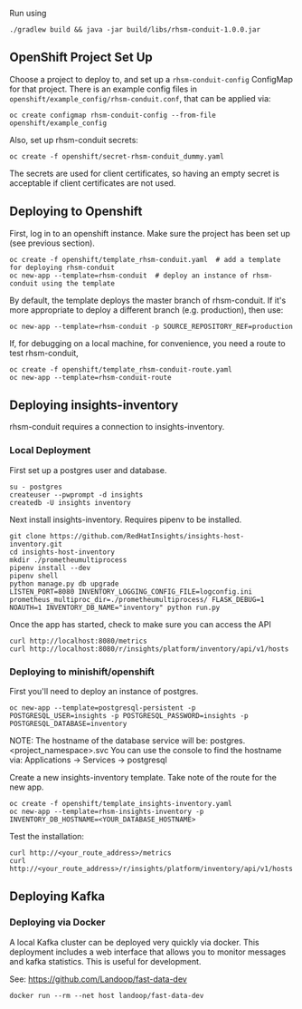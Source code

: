 Run using

```
./gradlew build && java -jar build/libs/rhsm-conduit-1.0.0.jar
```

## OpenShift Project Set Up

Choose a project to deploy to, and set up a `rhsm-conduit-config` ConfigMap for that project.
There is an example config files in `openshift/example_config/rhsm-conduit.conf`, that can be applied via:

```
oc create configmap rhsm-conduit-config --from-file openshift/example_config
```

Also, set up rhsm-conduit secrets:

```
oc create -f openshift/secret-rhsm-conduit_dummy.yaml
```

The secrets are used for client certificates, so having an empty secret is acceptable if client certificates are not used.

## Deploying to Openshift

First, log in to an openshift instance. Make sure the project has been set up (see previous section).

```
oc create -f openshift/template_rhsm-conduit.yaml  # add a template for deploying rhsm-conduit
oc new-app --template=rhsm-conduit  # deploy an instance of rhsm-conduit using the template
```

By default, the template deploys the master branch of rhsm-conduit. If it's more appropriate to deploy a different branch (e.g. production), then use:

```
oc new-app --template=rhsm-conduit -p SOURCE_REPOSITORY_REF=production
```

If, for debugging on a local machine, for convenience, you need a route to test rhsm-conduit,

```
oc create -f openshift/template_rhsm-conduit-route.yaml
oc new-app --template=rhsm-conduit-route
```

## Deploying insights-inventory

rhsm-conduit requires a connection to insights-inventory.

### Local Deployment

First set up a postgres user and database.
```
su - postgres
createuser --pwprompt -d insights
createdb -U insights inventory
```

Next install insights-inventory. Requires pipenv to be installed.

```
git clone https://github.com/RedHatInsights/insights-host-inventory.git
cd insights-host-inventory
mkdir ./prometheumultiprocess
pipenv install --dev
pipenv shell
python manage.py db upgrade
LISTEN_PORT=8080 INVENTORY_LOGGING_CONFIG_FILE=logconfig.ini prometheus_multiproc_dir=./prometheumultiprocess/ FLASK_DEBUG=1 NOAUTH=1 INVENTORY_DB_NAME="inventory" python run.py
```

Once the app has started, check to make sure you can access the API
```
curl http://localhost:8080/metrics
curl http://localhost:8080/r/insights/platform/inventory/api/v1/hosts
```


### Deploying to minishift/openshift

First you'll need to deploy an instance of postgres.
```
oc new-app --template=postgresql-persistent -p POSTGRESQL_USER=insights -p POSTGRESQL_PASSWORD=insights -p POSTGRESQL_DATABASE=inventory
```

NOTE: The hostname of the database service will be: postgres.<project_namespace>.svc
      You can use the console to find the hostname via: Applications ->  Services -> postgresql

Create a new insights-inventory template. Take note of the route for the new app.

```
oc create -f openshift/template_insights-inventory.yaml
oc new-app --template=rhsm-insights-inventory -p INVENTORY_DB_HOSTNAME=<YOUR_DATABASE_HOSTNAME>
```

Test the installation:
```
curl http://<your_route_address>/metrics
curl http://<your_route_address>/r/insights/platform/inventory/api/v1/hosts
```

## Deploying Kafka

### Deploying via Docker

A local Kafka cluster can be deployed very quickly via docker. This deployment includes
a web interface that allows you to monitor messages and kafka statistics. This is useful
for development.

See: https://github.com/Landoop/fast-data-dev

```
docker run --rm --net host landoop/fast-data-dev
```
